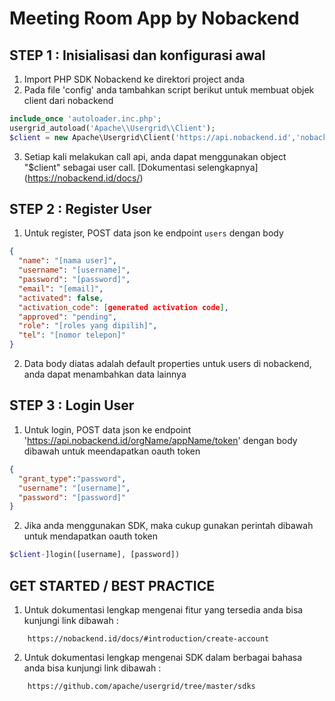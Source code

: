 # Meeting Room App by Nobackend

## STEP 1 : Inisialisasi dan konfigurasi awal
1. Import PHP SDK Nobackend ke direktori project anda
2. Pada file 'config' anda tambahkan script berikut untuk membuat objek client dari nobackend
```php
include_once 'autoloader.inc.php';	
usergrid_autoload('Apache\\Usergrid\\Client');
$client = new Apache\Usergrid\Client('https://api.nobackend.id','nobackend.meeting','meeting');
```
3. Setiap kali melakukan call api, anda dapat menggunakan object "$client" sebagai user call. [Dokumentasi selengkapnya] (https://nobackend.id/docs/)

## STEP 2 : Register User
1. Untuk register, POST data json ke endpoint `users` dengan body 
```json
{
  "name": "[nama user]",
  "username": "[username]",
  "password": "[password]",
  "email": "[email]",
  "activated": false,
  "activation_code": [generated activation code],
  "approved": "pending",
  "role": "[roles yang dipilih]",
  "tel": "[nomor telepon]"
}
```
2. Data body diatas adalah default properties untuk users di nobackend, anda dapat menambahkan data lainnya

## STEP 3 : Login User
1. Untuk login, POST data json ke endpoint 'https://api.nobackend.id/orgName/appName/token' dengan body dibawah untuk meendapatkan oauth token
```json
{
  "grant_type":"password",
  "username": "[username]",
  "password": "[password]"
}
```
2. Jika anda menggunakan SDK, maka cukup gunakan perintah dibawah untuk mendapatkan oauth token
```php
$client-]login([username], [password])
```

## GET STARTED / BEST PRACTICE
1. Untuk dokumentasi lengkap mengenai fitur yang tersedia anda bisa kunjungi link dibawah :
```
	https://nobackend.id/docs/#introduction/create-account
```

2. Untuk dokumentasi lengkap mengenai SDK dalam berbagai bahasa anda bisa kunjungi link dibawah :
```
	https://github.com/apache/usergrid/tree/master/sdks
```
